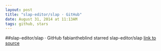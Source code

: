 ```yaml
---
layout: post
title: "slap-editor/slap · GitHub"
date: August 31, 2014 at 11:13AM
tags: github, stars
---
```

##slap-editor/slap · GitHub
fabiantheblind starred slap-editor/slap
[link to source](http://ift.tt/1mfyPsd) 
